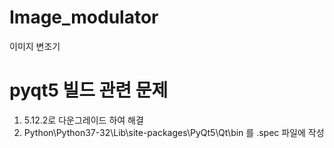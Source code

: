 ﻿# Image_modulator
이미지 변조기

# pyqt5 빌드 관련 문제
1.  5.12.2로 다운그레이드 하여 해결
2. Python\Python37-32\Lib\site-packages\PyQt5\Qt\bin 를 .spec 파일에 작성